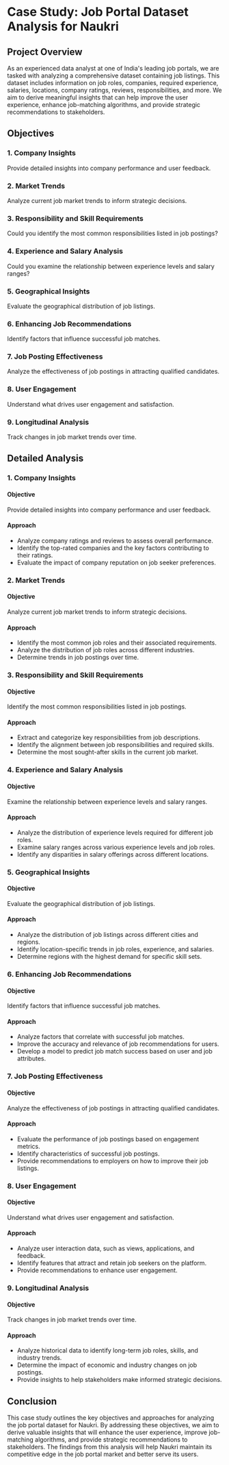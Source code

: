 # Case Study: Job Portal Dataset Analysis for Naukri

## Project Overview

As an experienced data analyst at one of India's leading job portals, we are tasked with analyzing a comprehensive dataset containing job listings. This dataset includes information on job roles, companies, required experience, salaries, locations, company ratings, reviews, responsibilities, and more. We aim to derive meaningful insights that can help improve the user experience, enhance job-matching algorithms, and provide strategic recommendations to stakeholders.

## Objectives

### 1. Company Insights
Provide detailed insights into company performance and user feedback.

### 2. Market Trends
Analyze current job market trends to inform strategic decisions.

### 3. Responsibility and Skill Requirements
Could you identify the most common responsibilities listed in job postings?

### 4. Experience and Salary Analysis
Could you examine the relationship between experience levels and salary ranges?

### 5. Geographical Insights
Evaluate the geographical distribution of job listings.

### 6. Enhancing Job Recommendations
Identify factors that influence successful job matches.

### 7. Job Posting Effectiveness
Analyze the effectiveness of job postings in attracting qualified candidates.

### 8. User Engagement
Understand what drives user engagement and satisfaction.

### 9. Longitudinal Analysis
Track changes in job market trends over time.

## Detailed Analysis

### 1. Company Insights

#### Objective
Provide detailed insights into company performance and user feedback.

#### Approach
- Analyze company ratings and reviews to assess overall performance.
- Identify the top-rated companies and the key factors contributing to their ratings.
- Evaluate the impact of company reputation on job seeker preferences.

### 2. Market Trends

#### Objective
Analyze current job market trends to inform strategic decisions.

#### Approach
- Identify the most common job roles and their associated requirements.
- Analyze the distribution of job roles across different industries.
- Determine trends in job postings over time.

### 3. Responsibility and Skill Requirements

#### Objective
Identify the most common responsibilities listed in job postings.

#### Approach
- Extract and categorize key responsibilities from job descriptions.
- Identify the alignment between job responsibilities and required skills.
- Determine the most sought-after skills in the current job market.

### 4. Experience and Salary Analysis

#### Objective
Examine the relationship between experience levels and salary ranges.

#### Approach
- Analyze the distribution of experience levels required for different job roles.
- Examine salary ranges across various experience levels and job roles.
- Identify any disparities in salary offerings across different locations.

### 5. Geographical Insights

#### Objective
Evaluate the geographical distribution of job listings.

#### Approach
- Analyze the distribution of job listings across different cities and regions.
- Identify location-specific trends in job roles, experience, and salaries.
- Determine regions with the highest demand for specific skill sets.

### 6. Enhancing Job Recommendations

#### Objective
Identify factors that influence successful job matches.

#### Approach
- Analyze factors that correlate with successful job matches.
- Improve the accuracy and relevance of job recommendations for users.
- Develop a model to predict job match success based on user and job attributes.

### 7. Job Posting Effectiveness

#### Objective
Analyze the effectiveness of job postings in attracting qualified candidates.

#### Approach
- Evaluate the performance of job postings based on engagement metrics.
- Identify characteristics of successful job postings.
- Provide recommendations to employers on how to improve their job listings.

### 8. User Engagement

#### Objective
Understand what drives user engagement and satisfaction.

#### Approach
- Analyze user interaction data, such as views, applications, and feedback.
- Identify features that attract and retain job seekers on the platform.
- Provide recommendations to enhance user engagement.

### 9. Longitudinal Analysis

#### Objective
Track changes in job market trends over time.

#### Approach
- Analyze historical data to identify long-term job roles, skills, and industry trends.
- Determine the impact of economic and industry changes on job postings.
- Provide insights to help stakeholders make informed strategic decisions.

## Conclusion

This case study outlines the key objectives and approaches for analyzing the job portal dataset for Naukri. By addressing these objectives, we aim to derive valuable insights that will enhance the user experience, improve job-matching algorithms, and provide strategic recommendations to stakeholders. The findings from this analysis will help Naukri maintain its competitive edge in the job portal market and better serve its users.
